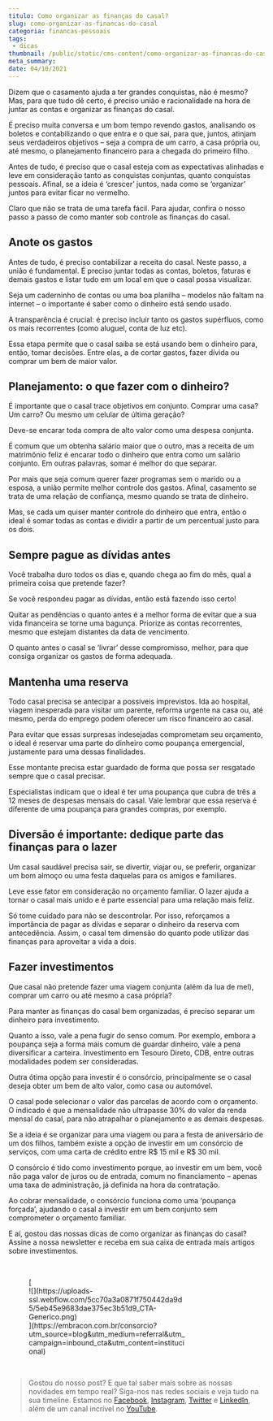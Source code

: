 ```yaml
---
titulo: Como organizar as finanças do casal?
slug: como-organizar-as-financas-do-casal
categoria: financas-pessoais
tags:
 - dicas
thumbnail: /public/static/cms-content/como-organizar-as-financas-do-casal.png
meta_summary: 
date: 04/10/2021
---
```

Dizem que o casamento ajuda a ter grandes conquistas, não é mesmo? Mas, para que tudo dê certo, é preciso união e racionalidade na hora de juntar as contas e organizar as finanças do casal.

É preciso muita conversa e um bom tempo revendo gastos, analisando os boletos e contabilizando o que entra e o que sai, para que, juntos, atinjam seus verdadeiros objetivos – seja a compra de um carro, a casa própria ou, até mesmo, o planejamento financeiro para a chegada do primeiro filho.

Antes de tudo, é preciso que o casal esteja com as expectativas alinhadas e leve em consideração tanto as conquistas conjuntas, quanto conquistas pessoais. Afinal, se a ideia é ‘crescer’ juntos, nada como se ‘organizar’ juntos para evitar ficar no vermelho.

Claro que não se trata de uma tarefa fácil. Para ajudar, confira o nosso passo a passo de como manter sob controle as finanças do casal.

Anote os gastos
---------------

Antes de tudo, é preciso contabilizar a receita do casal. Neste passo, a união é fundamental. É preciso juntar todas as contas, boletos, faturas e demais gastos e listar tudo em um local em que o casal possa visualizar.

Seja um caderninho de contas ou uma boa planilha – modelos não faltam na internet – o importante é saber como o dinheiro está sendo usado.

A transparência é crucial: é preciso incluir tanto os gastos supérfluos, como os mais recorrentes (como aluguel, conta de luz etc).

Essa etapa permite que o casal saiba se está usando bem o dinheiro para, então, tomar decisões. Entre elas, a de cortar gastos, fazer dívida ou comprar um bem de maior valor.

Planejamento: o que fazer com o dinheiro?
-----------------------------------------

É importante que o casal trace objetivos em conjunto. Comprar uma casa? Um carro? Ou mesmo um celular de última geração?

Deve-se encarar toda compra de alto valor como uma despesa conjunta.

É comum que um obtenha salário maior que o outro, mas a receita de um matrimônio feliz é encarar todo o dinheiro que entra como um salário conjunto. Em outras palavras, somar é melhor do que separar.

Por mais que seja comum querer fazer programas sem o marido ou a esposa, a união permite melhor controle dos gastos. Afinal, casamento se trata de uma relação de confiança, mesmo quando se trata de dinheiro.

Mas, se cada um quiser manter controle do dinheiro que entra, então o ideal é somar todas as contas e dividir a partir de um percentual justo para os dois.

Sempre pague as dívidas antes
-----------------------------

Você trabalha duro todos os dias e, quando chega ao fim do mês, qual a primeira coisa que pretende fazer?

Se você respondeu pagar as dívidas, então está fazendo isso certo!

Quitar as pendências o quanto antes é a melhor forma de evitar que a sua vida financeira se torne uma bagunça. Priorize as contas recorrentes, mesmo que estejam distantes da data de vencimento.

O quanto antes o casal se ‘livrar’ desse compromisso, melhor, para que consiga organizar os gastos de forma adequada.

Mantenha uma reserva
--------------------

Todo casal precisa se antecipar a possíveis imprevistos. Ida ao hospital, viagem inesperada para visitar um parente, reforma urgente na casa ou, até mesmo, perda do emprego podem oferecer um risco financeiro ao casal.

Para evitar que essas surpresas indesejadas comprometam seu orçamento, o ideal é reservar uma parte do dinheiro como poupança emergencial, justamente para uma dessas finalidades.

Esse montante precisa estar guardado de forma que possa ser resgatado sempre que o casal precisar.

Especialistas indicam que o ideal é ter uma poupança que cubra de três a 12 meses de despesas mensais do casal. Vale lembrar que essa reserva é diferente de uma poupança para grandes compras, por exemplo.

Diversão é importante: dedique parte das finanças para o lazer
--------------------------------------------------------------

Um casal saudável precisa sair, se divertir, viajar ou, se preferir, organizar um bom almoço ou uma festa daquelas para os amigos e familiares.

Leve esse fator em consideração no orçamento familiar. O lazer ajuda a tornar o casal mais unido e é parte essencial para uma relação mais feliz.

Só tome cuidado para não se descontrolar. Por isso, reforçamos a importância de pagar as dívidas e separar o dinheiro da reserva com antecedência. Assim, o casal tem dimensão do quanto pode utilizar das finanças para aproveitar a vida a dois.

Fazer investimentos
-------------------

Que casal não pretende fazer uma viagem conjunta (além da lua de mel), comprar um carro ou até mesmo a casa própria?

Para manter as finanças do casal bem organizadas, é preciso separar um dinheiro para investimento.

Quanto a isso, vale a pena fugir do senso comum. Por exemplo, embora a poupança seja a forma mais comum de guardar dinheiro, vale a pena diversificar a carteira. Investimento em Tesouro Direto, CDB, entre outras modalidades podem ser consideradas.

Outra ótima opção para investir é o consórcio, principalmente se o casal deseja obter um bem de alto valor, como casa ou automóvel.

O casal pode selecionar o valor das parcelas de acordo com o orçamento. O indicado é que a mensalidade não ultrapasse 30% do valor da renda mensal do casal, para não atrapalhar o planejamento e as demais despesas.

Se a ideia é se organizar para uma viagem ou para a festa de aniversário de um dos filhos, também existe a opção de investir em um consórcio de serviços, com uma carta de crédito entre R$ 15 mil e R$ 30 mil.

O consórcio é tido como investimento porque, ao investir em um bem, você não paga valor de juros ou de entrada, comum no financiamento – apenas uma taxa de administração, já definida na hora da contratação.

Ao cobrar mensalidade, o consórcio funciona como uma ‘poupança forçada’, ajudando o casal a investir em um bem conjunto sem comprometer o orçamento familiar.

E aí, gostou das nossas dicas de como organizar as finanças do casal? Assine a nossa newsletter e receba em sua caixa de entrada mais artigos sobre investimentos.

‍

<figure class="w-richtext-figure-type-image w-richtext-align-center" style="max-width:310px">[<div>![](https://uploads-ssl.webflow.com/5cc70a3a0871f750442da9d5/5eb45e9683dae375ec3b51d9_CTA-Generico.png)</div>](https://embracon.com.br/consorcio?utm_source=blog&utm_medium=referral&utm_campaign=inbound_cta&utm_content=institucional)</figure>‍

> Gostou do nosso post? E que tal saber mais sobre as nossas novidades em tempo real? Siga-nos nas redes sociais e veja tudo na sua timeline. Estamos no [Facebook](https://www.facebook.com/embracon/), [Instagram](https://www.instagram.com/embraconoficial/), [Twitter](https://twitter.com/embracon) e [LinkedIn](https://www.linkedin.com/company/1018875/), além de um canal incrível no [YouTube](https://www.youtube.com/channel/UCL-Y0mv9zc73Iek48NLUBzQ).

‍
